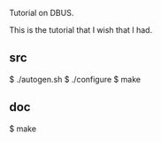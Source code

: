 Tutorial on DBUS.

This is the tutorial that I wish that I had. 

src
----

 $ ./autogen.sh
 $ ./configure
 $ make

doc
----

 $ make

